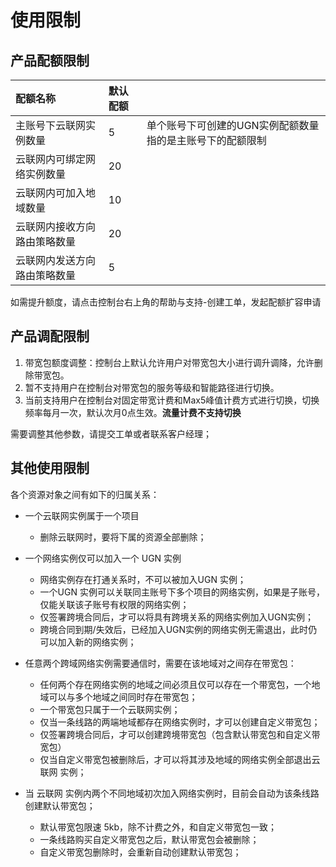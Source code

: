 # 使用限制

## **产品配额限制**

| 配额名称                     | 默认配额 |                                                           |
| :--------------------------- | :------- | --------------------------------------------------------- |
| 主账号下云联网实例数量       | 5        | 单个账号下可创建的UGN实例配额数量指的是主账号下的配额限制 |
| 云联网内可绑定网络实例数量   | 20       |                                                           |
| 云联网内可加入地域数量       | 10       |                                                           |
| 云联网内接收方向路由策略数量 | 20       |                                                           |
| 云联网内发送方向路由策略数量 | 5        |                                                           |

如需提升额度，请点击控制台右上角的帮助与支持-创建工单，发起配额扩容申请

  

## 产品调配限制

1.  带宽包额度调整：控制台上默认允许用户对带宽包大小进行调升调降，允许删除带宽包。
2.  暂不支持用户在控制台对带宽包的服务等级和智能路径进行切换。
3.  当前支持用户在控制台对固定带宽计费和Max5峰值计费方式进行切换，切换频率每月一次，默认次月0点生效。**流量计费不支持切换**

需要调整其他参数，请提交工单或者联系客户经理；


## **其他使用限制**

各个资源对象之间有如下的归属关系：

- 一个云联网实例属于一个项目
   - 删除云联网时，要将下属的资源全部删除；
- 一个网络实例仅可以加入一个 UGN 实例
    - 网络实例存在打通关系时，不可以被加入UGN 实例；
    - 一个UGN 实例可以关联同主账号下多个项目的网络实例，如果是子账号，仅能关联该子账号有权限的网络实例；
    - 仅签署跨境合同后，才可以将具有跨境关系的网络实例加入UGN实例；
    - 跨境合同到期/失效后，已经加入UGN实例的网络实例无需退出，此时仍可以加入新的网络实例；
- 任意两个跨域网络实例需要通信时，需要在该地域对之间存在带宽包：

  - 任何两个存在网络实例的地域之间必须且仅可以存在一个带宽包，一个地域可以与多个地域之间同时存在带宽包；
  - 一个带宽包只属于一个云联网实例；
  - 仅当一条线路的两端地域都存在网络实例时，才可以创建自定义带宽包；
  - 仅签署跨境合同后，才可以创建跨境带宽包（包含默认带宽包和自定义带宽包）
  - 仅当自定义带宽包被删除后，才可以将其涉及地域的网络实例全部退出云联网 实例；
- 当 云联网 实例内两个不同地域初次加入网络实例时，目前会自动为该条线路创建默认带宽包；
   - 默认带宽包限速 5kb，除不计费之外，和自定义带宽包一致；
   - 一条线路购买自定义带宽包之后，默认带宽包会被删除；
   - 自定义带宽包删除时，会重新自动创建默认带宽包；